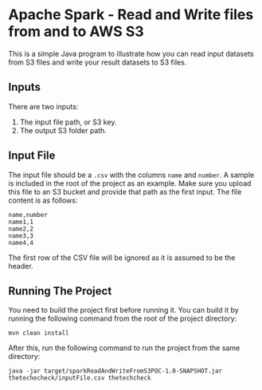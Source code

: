 # Apache Spark - Read and Write files from and to AWS S3

This is a simple Java program to illustrate how you can read input datasets from S3 files and write your result datasets to S3 files.

## Inputs

There are two inputs:
1. The input file path, or S3 key.
2. The output S3 folder path.

## Input File

The input file should be a ```.csv``` with the columns ```name``` and ```number```. A sample is included in the root of the project as an example. Make sure you upload this file to an S3 bucket and provide that path as the first input. The file content is as follows:

```csv
name,number
name1,1
name2,2
name3,3
name4,4
```

The first row of the CSV file will be ignored as it is assumed to be the header.

## Running The Project

You need to build the project first before running it. You can build it by running the following command from the root of the project directory:

```shell
mvn clean install
```

After this, run the following command to run the project from the same directory:

```shell
java -jar target/sparkReadAndWriteFromS3POC-1.0-SNAPSHOT.jar thetechecheck/inputFile.csv thetechcheck
```
